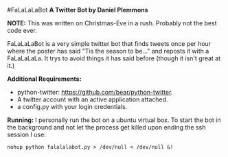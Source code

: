 #FaLaLaLaBot 
**A Twitter Bot by Daniel Plemmons**

**NOTE:** This was written on Christmas-Eve in a rush. Probably not the best code ever.

FaLaLaLaBot is a very simple twitter bot that finds tweets once per hour where the poster has said "Tis the season to be..."  and reposts it with a FaLaLaLaLa. It trys to avoid things it has said before (though it isn't great at it.)

**Additional Requirements:**
- python-twitter: https://github.com/bear/python-twitter.
- A twitter account with an active application attached.
- a config.py with your login credentials.

**Running:**
I personally run the bot on a ubuntu virtual box. To start the bot in the background and not let the process get killed upon ending the ssh session I use:

    nohup python falalalabot.py > /dev/null < /dev/null &!
